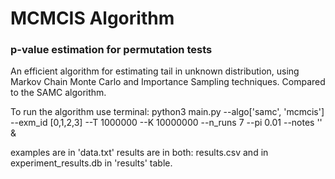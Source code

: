 # MCMCIS Algorithm
### p-value estimation for permutation tests

An efficient algorithm for estimating tail in unknown distribution, using Markov Chain Monte Carlo and Importance Sampling techniques.
Compared to the SAMC algorithm.

To run the algorithm use terminal:
python3 main.py --algo['samc', 'mcmcis'] --exm_id [0,1,2,3] --T 1000000 --K 10000000 --n_runs 7 --pi 0.01 --notes '' &

examples are in 'data.txt'
results are in both: results.csv 
and in experiment_results.db in 'results' table.

<!-- 
## General Idea

Our objective is to determine the size of the tail of a given distribution, the probability of sampling from that region. Ideally, we could achieve this by randomly sampling from the space and then weighting the samples from the tail over the rest of the space (i.e., the resampling method). However, for tails that are extremely small, such as those in the size of $10^{-7}$, we would need an enormous number of samples to attain statistical confidence - on the order of $10^{9}$ iterations.

In our approach, we aim to increase the probability of sampling from the tail region, despite its minuscule size. To achieve this, we employ Importance Sampling (IS) with a trial function in which the probability of sampling from the tail is greater than that of the rest of the function. In this way, we can obtain sufficient samples with a lower number of iterations. For each sample, we assign an IS weight using the IS function, such that each sample has a weight that represents the level of difficulty in sampling it.

We sample using MCMC, specifically the Metropolis-Hastings algorithm. During each iteration, a new step is proposed (e.g., a permutation with a stochastic change of the previous step), and the weighted value of the trial function is used to decide whether to accept or reject the proposed step.

In the final step, we calculate the p-value by summing the IS weights obtained from the tail region and dividing by the total of all sampled weights.

## The Algorithm

Let $x$ be a sample in the sample space $X$, where $g_{\beta}(x)$ is the IS trial function with scaling parameter $\beta$, and $\psi(x)$ is the sample distribution. At each iteration of the Metropolis-Hastings MCMC, a new step is proposed, and we use the IS weight, $\frac{\psi(x)}{g(x)}$, for the probabilities ratio to decide whether to accept the new step. The algorithm consists of three parts: (1) burn-in, where MCMC is run for a sufficient number of iterations to eliminate dependence on the starting point; (2) estimation of the target parameter (e.g., p-value) using the sum of weights; and (3) update trial function parameter to balance the number of samples from different regions of the sample space. The algorithm is repeated until convergence or maximum number of iterations is achieved.
 -->
